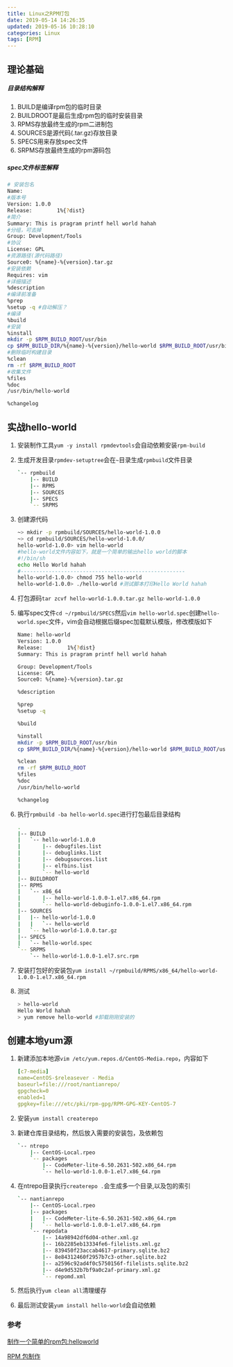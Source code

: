 ```yaml
---
title: Linux之RPM打包
date: 2019-05-14 14:26:35
updated: 2019-05-16 10:28:10
categories: Linux 
tags: [RPM]
---
```


## 理论基础

##### 目录结构解释

1. BUILD是编译rpm包的临时目录
2. BUILDROOT是最后生成rpm包的临时安装目录
3. RPMS存放最终生成的rpm二进制包
4. SOURCES是源代码(.tar.gz)存放目录
5. SPECS用来存放spec文件
6. SRPMS存放最终生成的rpm源码包

##### spec文件标签解释

```bash
# 安装包名
Name: 
#版本号
Version: 1.0.0
Release:        1%{?dist}
#简介
Summary: This is pragram printf hell world hahah
#分组，可去掉
Group: Development/Tools
#协议
License: GPL
#资源路径(源代码路径)
Source0: %{name}-%{version}.tar.gz
#安装依赖
Requires: vim
#详细描述
%description
#编译前准备
%prep
%setup -q #自动解压？
#编译
%build
#安装
%install
mkdir -p $RPM_BUILD_ROOT/usr/bin
cp $RPM_BUILD_DIR/%{name}-%{version}/hello-world $RPM_BUILD_ROOT/usr/bin
#删除临时构建目录
%clean
rm -rf $RPM_BUILD_ROOT
#收集文件
%files
%doc
/usr/bin/hello-world

%changelog
```

## 实战hello-world

1. 安装制作工具`yum -y install rpmdevtools`会自动依赖安装`rpm-build`

2. 生成开发目录`rpmdev-setuptree`会在`~`目录生成`rpmbuild`文件目录

   ```bash
   `-- rpmbuild
       |-- BUILD
       |-- RPMS
       |-- SOURCES
       |-- SPECS
       `-- SRPMS
   ```

3. 创建源代码

   ```bash
   ~> mkdir -p rpmbuild/SOURCES/hello-world-1.0.0
   ~> cd rpmbuild/SOURCES/hello-world-1.0.0/
   hello-world-1.0.0> vim hello-world
   #hello-world文件内容如下，就是一个简单的输出hello world的脚本
   #!/bin/sh
   echo Hello World hahah
   #-----------------------------------------------------
   hello-world-1.0.0> chmod 755 hello-world
   hello-world-1.0.0> ./hello-world #测试脚本打印Hello World hahah
   ```

4. 打包源码`tar zcvf hello-world-1.0.0.tar.gz hello-world-1.0.0`

5. 编写spec文件`cd ~/rpmbuild/SPECS`然后`vim hello-world.spec`创建`hello-world.spec`文件，vim会自动根据后缀spec加载默认模版，修改模版如下

   ```bash
   Name: hello-world
   Version: 1.0.0
   Release:        1%{?dist}
   Summary: This is pragram printf hell world hahah
   
   Group: Development/Tools
   License: GPL
   Source0: %{name}-%{version}.tar.gz
   
   %description
   
   %prep
   %setup -q
   
   %build
   
   %install
   mkdir -p $RPM_BUILD_ROOT/usr/bin
   cp $RPM_BUILD_DIR/%{name}-%{version}/hello-world $RPM_BUILD_ROOT/usr/bin
   
   %clean
   rm -rf $RPM_BUILD_ROOT
   %files
   %doc
   /usr/bin/hello-world
   
   %changelog
   ```

6. 执行`rpmbuild -ba hello-world.spec`进行打包最后目录结构

   ```bash
   .
   |-- BUILD
   |   `-- hello-world-1.0.0
   |       |-- debugfiles.list
   |       |-- debuglinks.list
   |       |-- debugsources.list
   |       |-- elfbins.list
   |       `-- hello-world
   |-- BUILDROOT
   |-- RPMS
   |   `-- x86_64
   |       |-- hello-world-1.0.0-1.el7.x86_64.rpm
   |       `-- hello-world-debuginfo-1.0.0-1.el7.x86_64.rpm
   |-- SOURCES
   |   |-- hello-world-1.0.0
   |   |   `-- hello-world
   |   `-- hello-world-1.0.0.tar.gz
   |-- SPECS
   |   `-- hello-world.spec
   `-- SRPMS
       `-- hello-world-1.0.0-1.el7.src.rpm
   ```

7. 安装打包好的安装包`yum install ~/rpmbuild/RPMS/x86_64/hello-world-1.0.0-1.el7.x86_64.rpm`

8. 测试

   ```bash
   > hello-world
   Hello World hahah
   > yum remove hello-world #卸载刚刚安装的
   ```

## 创建本地yum源

1. 新建添加本地源`vim /etc/yum.repos.d/CentOS-Media.repo`，内容如下

   ```yaml
   [c7-media]
   name=CentOS-$releasever - Media
   baseurl=file:///root/nantianrepo/
   gpgcheck=0
   enabled=1
   gpgkey=file:///etc/pki/rpm-gpg/RPM-GPG-KEY-CentOS-7
   ```

2. 安装`yum install createrepo`

3. 新建仓库目录结构，然后放入需要的安装包，及依赖包

   ```bash
   `-- ntrepo
       |-- CentOS-Local.rpeo
       `-- packages
           |-- CodeMeter-lite-6.50.2631-502.x86_64.rpm
           `-- hello-world-1.0.0-1.el7.x86_64.rpm
   ```

4. 在ntrepo目录执行`createrepo .`会生成多一个目录,以及包的索引

   ```bash
   `-- nantianrepo
       |-- CentOS-Local.rpeo
       |-- packages
       |   |-- CodeMeter-lite-6.50.2631-502.x86_64.rpm
       |   `-- hello-world-1.0.0-1.el7.x86_64.rpm
       `-- repodata
           |-- 14a98942df6d04-other.xml.gz
           |-- 16b2285eb13334fe6-filelists.xml.gz
           |-- 839450f23accab4617-primary.sqlite.bz2
           |-- 8e84312460f2957b7c3-other.sqlite.bz2
           |-- a2596c92ad4f0c5750156f-filelists.sqlite.bz2
           |-- d4e9d532b7bf9a0c2af-primary.xml.gz
           `-- repomd.xml
   ```

5. 然后执行`yum clean all`清理缓存

6. 最后测试安装`yum install hello-world`会自动依赖

### 参考

[制作一个简单的rpm包:helloworld](https://wangbin.io/blog/it/yum-rpm-make.html)

[RPM 包制作](https://jin-yang.github.io/post/linux-create-rpm-package.html)

